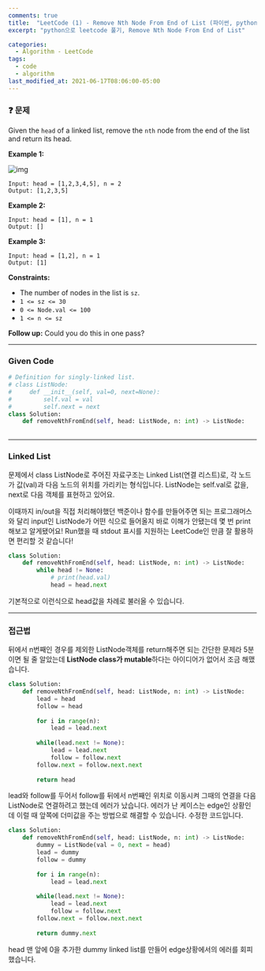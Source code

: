 ```yaml
---
comments: true
title:  "LeetCode (1) - Remove Nth Node From End of List (파이썬, python)"
excerpt: "python으로 leetcode 풀기, Remove Nth Node From End of List"

categories:
  - Algorithm - LeetCode
tags:
  - code
  - algorithm
last_modified_at: 2021-06-17T08:06:00-05:00
---
```




### ❓ 문제

Given the `head` of a linked list, remove the `nth` node from the end of the list and return its head.

**Example 1:**

![img](https://assets.leetcode.com/uploads/2020/10/03/remove_ex1.jpg)

```
Input: head = [1,2,3,4,5], n = 2
Output: [1,2,3,5]
```

**Example 2:**

```
Input: head = [1], n = 1
Output: []
```

**Example 3:**

```
Input: head = [1,2], n = 1
Output: [1]
```

 

**Constraints:**

- The number of nodes in the list is `sz`.
- `1 <= sz <= 30`
- `0 <= Node.val <= 100`
- `1 <= n <= sz` 

**Follow up:** Could you do this in one pass?

---

### Given Code

```python
# Definition for singly-linked list.
# class ListNode:
#     def __init__(self, val=0, next=None):
#         self.val = val
#         self.next = next
class Solution:
    def removeNthFromEnd(self, head: ListNode, n: int) -> ListNode:
        
```

------

### Linked List

 문제에서 class ListNode로 주어진 자료구조는 Linked List(연결 리스트)로, 각 노드가 값(val)과 다음 노드의 위치를 가리키는 형식입니다. ListNode는 self.val로 값을, next로 다음 객체를 표현하고 있어요.

 이때까지 in/out을 직접 처리해야했던 백준이나 함수를 만들어주면 되는 프로그래머스와 달리 input인 ListNode가 어떤 식으로 들어올지 바로 이해가 안됐는데 몇 번 print해보고 알게됐어요! Run했을 때 stdout 표시를 지원하는 LeetCode인 만큼 잘 활용하면 편리할 것 같습니다!

```python
class Solution:
    def removeNthFromEnd(self, head: ListNode, n: int) -> ListNode:
        while head != None:
            # print(head.val)
            head = head.next
```

기본적으로 이런식으로 head값을 차례로 불러올 수 있습니다.

-----

### 접근법

 뒤에서 n번째인 경우를 제외한 ListNode객체를 return해주면 되는 간단한 문제라 5분이면 될 줄 알았는데 **ListNode class가 mutable**하다는 아이디어가 없어서 조금 해맸습니다.

```python
class Solution:
    def removeNthFromEnd(self, head: ListNode, n: int) -> ListNode:
        lead = head
        follow = head
        
        for i in range(n):
            lead = lead.next
        
        while(lead.next != None):
            lead = lead.next
            follow = follow.next
        follow.next = follow.next.next
        
        return head
```



lead와 follow를 두어서 follow를 뒤에서 n번째인 위치로 이동시켜 그때의 연결을 다음 ListNode로 연결하려고 했는데 에러가 났습니다. 에러가 난 케이스는 edge인 상황인데 이럴 때 앞쪽에 더미값을 주는 방법으로 해결할 수 있습니다. 수정한 코드입니다.

```python
class Solution:
    def removeNthFromEnd(self, head: ListNode, n: int) -> ListNode:
        dummy = ListNode(val = 0, next = head)
        lead = dummy
        follow = dummy
        
        for i in range(n):
            lead = lead.next
        
        while(lead.next != None):
            lead = lead.next
            follow = follow.next
        follow.next = follow.next.next
        
        return dummy.next
```

head 맨 앞에 0을 추가한 dummy linked list를 만들어 edge상황에서의 에러를 회피했습니다.

